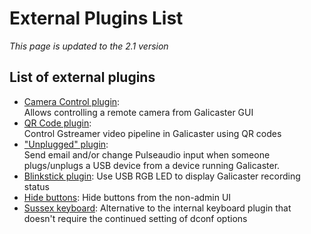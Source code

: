 External Plugins List
==========================
*This page is updated to the 2.1 version*

List of external plugins
------------------------------

* [Camera Control plugin](https://github.com/teltek/Galicaster-plugin-cameracontrol):   
  Allows controlling a remote camera from Galicaster GUI
* [QR Code plugin](https://github.com/teltek/Galicaster-plugin-qrcode):  
  Control Gstreamer video pipeline in Galicaster using QR codes
* ["Unplugged" plugin](https://github.com/ppettit/galicaster-plugin-unplugged):  
  Send email and/or change Pulseaudio input when someone plugs/unplugs a USB device from a device running Galicaster.
* [Blinkstick plugin](https://github.com/ppettit/galicaster-plugin-blinkstick):
  Use USB RGB LED to display Galicaster recording status
* [Hide buttons](https://github.com/SussexLearningSystems/Galicaster-plugin-hidebuttons):
  Hide buttons from the non-admin UI
* [Sussex keyboard](https://github.com/SussexLearningSystems/Galicaster-plugin-sussexkeyboard):
  Alternative to the internal keyboard plugin that doesn't require the continued setting of dconf options